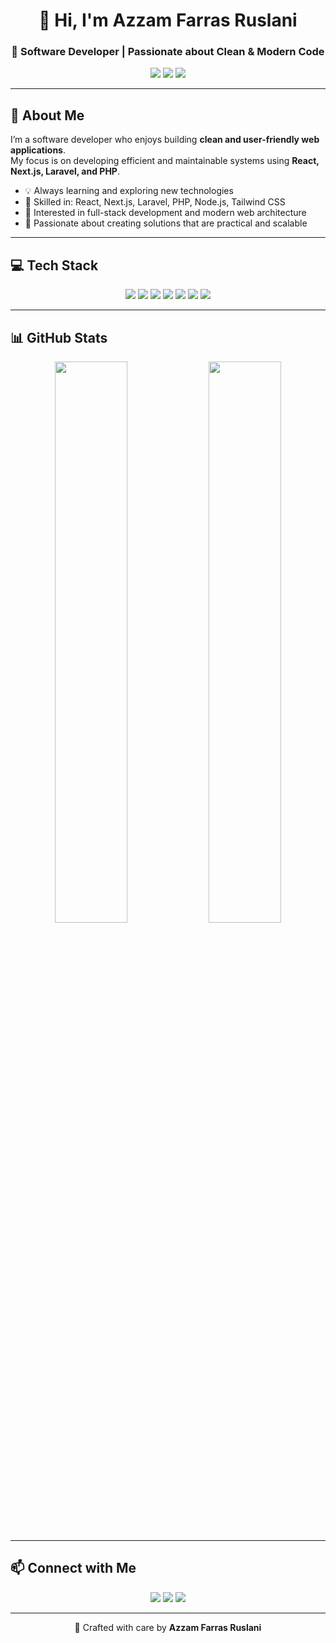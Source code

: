<h1 align="center">👋 Hi, I'm Azzam Farras Ruslani</h1>

<h3 align="center">🚀 Software Developer | Passionate about Clean & Modern Code</h3>

<p align="center">
  <a href="https://github.com/azzamfarrasruslani"><img src="https://img.shields.io/badge/GitHub-181717?style=flat-square&logo=github&logoColor=white" /></a>
  <a href="https://www.linkedin.com/in/azzam-farras-ruslani/"><img src="https://img.shields.io/badge/LinkedIn-0A66C2?style=flat-square&logo=linkedin&logoColor=white" /></a>
  <a href="mailto:azzamfarrasrusl@gmail.com"><img src="https://img.shields.io/badge/Email-D14836?style=flat-square&logo=gmail&logoColor=white" /></a>
</p>

---

## 🌱 About Me

I’m a software developer who enjoys building **clean and user-friendly web applications**.  
My focus is on developing efficient and maintainable systems using **React, Next.js, Laravel, and PHP**.

- 💡 Always learning and exploring new technologies  
- 🔧 Skilled in: React, Next.js, Laravel, PHP, Node.js, Tailwind CSS  
- 🧩 Interested in full-stack development and modern web architecture  
- 🎯 Passionate about creating solutions that are practical and scalable

---

## 💻 Tech Stack

<p align="center">
  <img src="https://img.shields.io/badge/React-61DAFB?style=flat-square&logo=react&logoColor=white" />
  <img src="https://img.shields.io/badge/Next.js-000000?style=flat-square&logo=next.js&logoColor=white" />
  <img src="https://img.shields.io/badge/Laravel-FF2D20?style=flat-square&logo=laravel&logoColor=white" />
  <img src="https://img.shields.io/badge/PHP-777BB4?style=flat-square&logo=php&logoColor=white" />
  <img src="https://img.shields.io/badge/Node.js-339933?style=flat-square&logo=node.js&logoColor=white" />
  <img src="https://img.shields.io/badge/TailwindCSS-38B2AC?style=flat-square&logo=tailwind-css&logoColor=white" />
  <img src="https://img.shields.io/badge/Git-F05032?style=flat-square&logo=git&logoColor=white" />
</p>


---

## 📊 GitHub Stats

<p align="center">
  <img src="https://github-readme-stats.vercel.app/api?username=azzamfarras&show_icons=true&theme=tokyonight&hide_border=true" width="48%" />
  <img src="https://github-readme-stats.vercel.app/api/top-langs/?username=azzamfarras&layout=compact&theme=tokyonight&hide_border=true" width="48%" />
</p>

---

## 📫 Connect with Me

<p align="center">
  <a href="https://github.com/azzamfarrasruslani"><img src="https://img.shields.io/badge/GitHub-181717?style=flat-square&logo=github&logoColor=white" /></a>
  <a href="https://www.linkedin.com/in/azzam-farras-ruslani/"><img src="https://img.shields.io/badge/LinkedIn-0A66C2?style=flat-square&logo=linkedin&logoColor=white" /></a>
  <a href="mailto:azzamfarrasrusl@gmail.com"><img src="https://img.shields.io/badge/Email-D14836?style=flat-square&logo=gmail&logoColor=white" /></a>
</p>

---

<p align="center">💚 Crafted with care by <strong>Azzam Farras Ruslani</strong></p>
